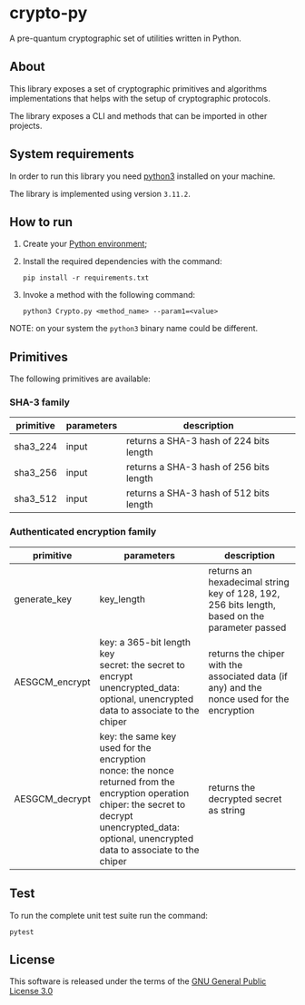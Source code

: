 # crypto-py
A  pre-quantum cryptographic set of utilities written in Python.

## About
This library exposes a set of cryptographic primitives and algorithms implementations that helps with 
the setup of cryptographic protocols.

The library exposes a CLI and methods that can be imported in other projects.

## System requirements

In order to run this library you need [python3](https://www.python.org/downloads/) installed on your machine.

The library is implemented using version `3.11.2`.

## How to run

1. Create your [Python environment](https://docs.python.org/3/library/venv.html);

1. Install the required dependencies with the command:

   `pip install -r requirements.txt`

2. Invoke a method with the following command:

   `python3 Crypto.py <method_name> --param1=<value>`

NOTE: on your system the `python3` binary name could be different.

## Primitives

The following primitives are available:

### SHA-3 family

| primitive | parameters | description |
|-----------|------------|-------------|
| sha3_224  |  input     | returns a SHA-3 hash of 224 bits length |
| sha3_256  |  input     | returns a SHA-3 hash of 256 bits length |
| sha3_512  |  input     | returns a SHA-3 hash of 512 bits length |

### Authenticated encryption family

| primitive | parameters | description |
|-----------|------------|-------------|
| generate_key | key_length | returns an hexadecimal string key of 128, 192, 256 bits length,<br> based on the parameter passed  |
| AESGCM_encrypt | key: a 365-bit length key <br> secret: the secret to encrypt <br> unencrypted_data: optional, unencrypted data to associate to the chiper | returns the chiper with the associated data (if any) and the nonce used for the encryption |
| AESGCM_decrypt | key: the same key used for the encryption <br> nonce: the nonce returned from the encryption operation <br>chiper: the secret to decrypt <br>unencrypted_data: optional, unencrypted data to associate to the chiper | returns the decrypted secret as string |


## Test

To run the complete unit test suite run the command:

`pytest`


## License

This software is released under the terms of the [GNU General Public License 3.0](https://www.gnu.org/licenses/gpl-3.0.html)